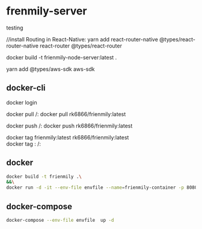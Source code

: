 # frenmily-server
testing

//install Routing in React-Native:
yarn add react-router-native @types/react-router-native react-router @types/react-router

docker build -t frienmily-node-server:latest .

yarn add @types/aws-sdk  aws-sdk 


## docker-cli
docker login

docker pull <your-account-name>/<your-repo-name>:<tagname>
docker pull rk6866/frienmily:latest 

docker push <your-account-name>/<your-repo-name>:<tagname>
docker push rk6866/frienmily:latest 

docker tag frienmily:latest rk6866/frienmily:latest  
docker tag <your-local-image-tag>:<tagname>  <your-account-name>/<your-repo-name>:<tagname>  


## docker 
```bash
docker build -t frienmily .\
&&\
docker run -d -it --env-file envfile --name=frienmily-container -p 8080:8080   frienmily

```


## docker-compose
```bash
docker-compose --env-file envfile  up -d 

```